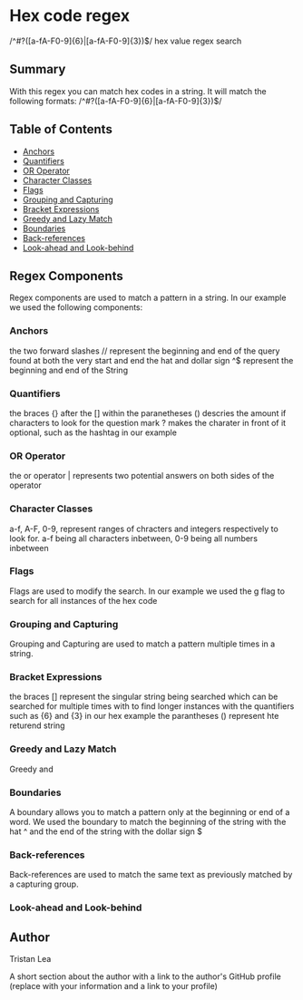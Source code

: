 # Hex code regex
/^#?([a-fA-F0-9]{6}|[a-fA-F0-9]{3})$/  hex value regex search

## Summary

With this regex you can match hex codes in a string. It will match the following formats: /^#?([a-fA-F0-9]{6}|[a-fA-F0-9]{3})$/

## Table of Contents

- [Anchors](#anchors)
- [Quantifiers](#quantifiers)
- [OR Operator](#or-operator)
- [Character Classes](#character-classes)
- [Flags](#flags)
- [Grouping and Capturing](#grouping-and-capturing)
- [Bracket Expressions](#bracket-expressions)
- [Greedy and Lazy Match](#greedy-and-lazy-match)
- [Boundaries](#boundaries)
- [Back-references](#back-references)
- [Look-ahead and Look-behind](#look-ahead-and-look-behind)

## Regex Components
Regex components are used to match a pattern in a string. In our example we used the following components:

### Anchors
the two forward slashes // represent the beginning and end of the query found at both
the very start and end
the hat and dollar sign ^$ represent the beginning and end of the String

### Quantifiers
the braces {} after the [] within the paranetheses () 
descries the amount if characters to look for
the question mark ? makes the charater in front of it optional,
such as the hashtag in our example

### OR Operator
the or operator |
represents two potential answers on both sides of the operator

### Character Classes
a-f, A-F, 0-9,
represent ranges of chracters and integers respectively to look for.
a-f being all characters inbetween, 0-9 being all numbers inbetween

### Flags
Flags are used to modify the search. In our example we used the g flag to search for all instances of the hex code

### Grouping and Capturing
Grouping and Capturing are used to match a pattern multiple times in a string.

### Bracket Expressions
the braces [] represent the singular string being searched which can
be searched for multiple times with to find longer instances with the quantifiers 
such as {6} and {3} in our hex example
the parantheses () represent hte returend string

### Greedy and Lazy Match
Greedy and 

### Boundaries
A boundary allows you to match a pattern only at the beginning or end of a word.
We used the boundary to match the beginning of the string with the hat ^ and the 
end of the string with the dollar sign $

### Back-references
Back-references are used to match the same text as previously matched by a capturing group.

### Look-ahead and Look-behind


## Author
Tristan Lea

A short section about the author with a link to the author's GitHub profile (replace with your information and a link to your profile)
